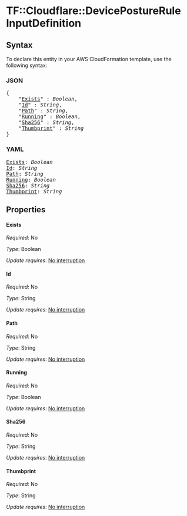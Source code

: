 # TF::Cloudflare::DevicePostureRule InputDefinition

## Syntax

To declare this entity in your AWS CloudFormation template, use the following syntax:

### JSON

<pre>
{
    "<a href="#exists" title="Exists">Exists</a>" : <i>Boolean</i>,
    "<a href="#id" title="Id">Id</a>" : <i>String</i>,
    "<a href="#path" title="Path">Path</a>" : <i>String</i>,
    "<a href="#running" title="Running">Running</a>" : <i>Boolean</i>,
    "<a href="#sha256" title="Sha256">Sha256</a>" : <i>String</i>,
    "<a href="#thumbprint" title="Thumbprint">Thumbprint</a>" : <i>String</i>
}
</pre>

### YAML

<pre>
<a href="#exists" title="Exists">Exists</a>: <i>Boolean</i>
<a href="#id" title="Id">Id</a>: <i>String</i>
<a href="#path" title="Path">Path</a>: <i>String</i>
<a href="#running" title="Running">Running</a>: <i>Boolean</i>
<a href="#sha256" title="Sha256">Sha256</a>: <i>String</i>
<a href="#thumbprint" title="Thumbprint">Thumbprint</a>: <i>String</i>
</pre>

## Properties

#### Exists

_Required_: No

_Type_: Boolean

_Update requires_: [No interruption](https://docs.aws.amazon.com/AWSCloudFormation/latest/UserGuide/using-cfn-updating-stacks-update-behaviors.html#update-no-interrupt)

#### Id

_Required_: No

_Type_: String

_Update requires_: [No interruption](https://docs.aws.amazon.com/AWSCloudFormation/latest/UserGuide/using-cfn-updating-stacks-update-behaviors.html#update-no-interrupt)

#### Path

_Required_: No

_Type_: String

_Update requires_: [No interruption](https://docs.aws.amazon.com/AWSCloudFormation/latest/UserGuide/using-cfn-updating-stacks-update-behaviors.html#update-no-interrupt)

#### Running

_Required_: No

_Type_: Boolean

_Update requires_: [No interruption](https://docs.aws.amazon.com/AWSCloudFormation/latest/UserGuide/using-cfn-updating-stacks-update-behaviors.html#update-no-interrupt)

#### Sha256

_Required_: No

_Type_: String

_Update requires_: [No interruption](https://docs.aws.amazon.com/AWSCloudFormation/latest/UserGuide/using-cfn-updating-stacks-update-behaviors.html#update-no-interrupt)

#### Thumbprint

_Required_: No

_Type_: String

_Update requires_: [No interruption](https://docs.aws.amazon.com/AWSCloudFormation/latest/UserGuide/using-cfn-updating-stacks-update-behaviors.html#update-no-interrupt)

